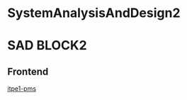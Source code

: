 # SystemAnalysisAndDesign2
# SAD BLOCK2

## Frontend
[itpe1-pms](https://github.com/sanguineimpasse/itpe1-pms)
